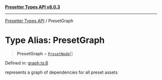 [**Presetter Types API v8.0.3**](../README.md)

---

[Presetter Types API](../README.md) / PresetGraph

# Type Alias: PresetGraph

> **PresetGraph** = [`PresetNode`](../interfaces/PresetNode.md)[]

Defined in: [graph.ts:8](https://github.com/alvis/presetter/blob/master/packages/types/src/graph.ts#L8)

represents a graph of dependencies for all preset assets
